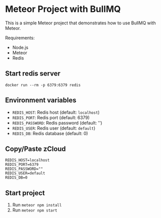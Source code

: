 # Meteor Project with BullMQ

This is a simple Meteor project that demonstrates how to use BullMQ with Meteor.

Requirements:

- Node.js
- Meteor
- Redis

## Start redis server

```shell
docker run --rm -p 6379:6379 redis
```

## Environment variables

- `REDIS_HOST`: Redis host (default: `localhost`)
- `REDIS_PORT`: Redis port (default: 6379)
- `REDIS_PASSWORD`: Redis password (default: '')
- `REDIS_USER`: Redis user (default: `default`)
- `REDIS_DB`: Redis database (default: 0)

## Copy/Paste zCloud

```dotenv
REDIS_HOST=localhost
REDIS_PORT=6379
REDIS_PASSWORD=""
REDIS_USER=default
REDIS_DB=0
```

## Start project

1. Run `meteor npm install`
2. Run `meteor npm start`
